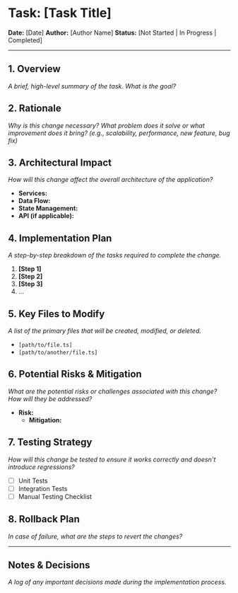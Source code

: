 
# Task: [Task Title]

**Date:** [Date]
**Author:** [Author Name]
**Status:** [Not Started | In Progress | Completed]

---

## 1. Overview

*A brief, high-level summary of the task. What is the goal?*

## 2. Rationale

*Why is this change necessary? What problem does it solve or what improvement does it bring? (e.g., scalability, performance, new feature, bug fix)*

## 3. Architectural Impact

*How will this change affect the overall architecture of the application?*

- **Services:**
- **Data Flow:**
- **State Management:**
- **API (if applicable):**

## 4. Implementation Plan

*A step-by-step breakdown of the tasks required to complete the change.*

1.  **[Step 1]**
2.  **[Step 2]**
3.  **[Step 3]**
4.  ...

## 5. Key Files to Modify

*A list of the primary files that will be created, modified, or deleted.*

- `[path/to/file.ts]`
- `[path/to/another/file.ts]`

## 6. Potential Risks & Mitigation

*What are the potential risks or challenges associated with this change? How will they be addressed?*

- **Risk:**
  - **Mitigation:**

## 7. Testing Strategy

*How will this change be tested to ensure it works correctly and doesn't introduce regressions?*

- [ ] Unit Tests
- [ ] Integration Tests
- [ ] Manual Testing Checklist

## 8. Rollback Plan

*In case of failure, what are the steps to revert the changes?*

---

## Notes & Decisions

*A log of any important decisions made during the implementation process.*
